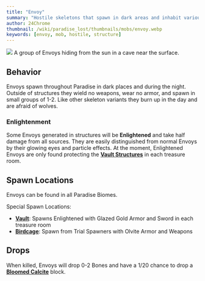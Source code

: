 ```yaml
---
title: "Envoy"
summary: "Hostile skeletons that spawn in dark areas and inhabit various structures"
author: 24Chrome
thumbnail: /wiki/paradise_lost/thumbnails/mobs/envoy.webp
keywords: [envoy, mob, hostile, structure]
---
```


<img src="/wiki/paradise_lost/mobs/envoy.webp">
A group of Envoys hiding from the sun in a cave near the surface.

## Behavior
Envoys spawn throughout Paradise in dark places and during the night. Outside of structures they wield no weapons, wear no armor, and spawn in small groups of 1-2. Like other skeleton variants they burn up in the day and are afraid of wolves.

### Enlightenment
Some Envoys generated in structures will be **Enlightened** and take half damage from all sources. They are easily distinguished from normal Envoys by their glowing eyes and particle effects. At the moment, Enlightened Envoys are only found protecting the **[Vault Structures](/wiki/paradise-lost/structures/vault/)** in each treasure room.

## Spawn Locations
Envoys can be found in all Paradise Biomes.

Special Spawn Locations:
* **[Vault](/wiki/paradise-lost/structures/vault/)**: Spawns Enlightened with Glazed Gold Armor and Sword in each treasure room
* **[Birdcage](/wiki/paradise-lost/structures/birdcage/)**: Spawn from Trial Spawners with Olvite Armor and Weapons

## Drops
When killed, Envoys will drop 0-2 Bones and have a 1/20 chance to drop a **[Bloomed Calcite](/wiki/paradise-lost/guides/getting-started/)** block.